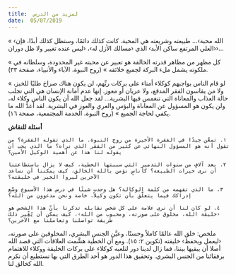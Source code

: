 ```yaml
---
title:  لمزيد من الدرس
date:  05/07/2019
---
```


« ‹الله محبة›… طبيعته وشريعته هي المحبة. كانت كذلك دائمًا، وستظل كذلك أبدًا، فإن ‹العلي المرتفع ساكن الأبد› الذي ‹مسالك الأزل له›، ‹ليس عنده تغيير ولا ظل دوران›…

« كل مظهر من مظاهر قدرته الخالقة هو تعبير عن محبته غير المحدودة، وسلطانه في ملكوته يشمل ملء البركة لجميع خلائقه » (روح النبوة، الآباء والأنبياء، صفحة ٣٣).

« لو قام الناس بواجبهم كوكلاء أمناء على بركات ربِّهم، لن يكون هناك صراخ طلبًا للخبز، ولا من يقاسون الفقر المدقع، ولا عريان أو معوز. إنها عدم أمانة الإنسان هي التي تجلب حالة العذاب والمعاناة التي تنغمس فيها البشرية… لقد جعل الله أن يكون الناس وكلاء له، ولن يكون هو المسؤول عن المعاناة والبؤس والعري والعوز في البشرية. لقد أعدَّ الله ما يكفي لحاجة الجميع » (روح النبوة، الخدمة المجتمعية، صفحة ١٦).

**أسئلة للنقاش**

`١. تمعَّن جيدًا في الفقرة الأخيرة من روح النبوة. ما الذي تقوله الفقرة؟ من تقول أنه هو المسؤول النهائي عن كثير من الفقر الذي نراه؟ ما الذي يجب أن يقوله لنا هذا عن أهمية الوكيل الأمين؟`

`٢. بعد آلافٍ من سنوات التدمير التي سببتها الخطية، كيف لا يزال باستطاعتنا أن نرى خيرات الطبيعة؟ كأناسٍ نؤمن بالله الخالق، كيف يمكننا أن نساعد الآخرين ليروا الخير في خليقته؟`

`٣. ما الذي تفهمه من كلمة الوكالة؟ هل وجدت شيئًا في درس هذا الأسبوع وسَّع إدراكك فيما يتعلَّق بأن تكون وكيلاً، خاصة ونحن مدعوون من الله؟`

`٤. لو كان لنا أن نرى علامة على كل شخص نقابله تذكرنا بأنَّ هذا الشخص هو ‹خليقة الله، مخلوق على صورته، ومحبوب من الله›، كيف يمكن أن يُغِّير ذلك طريقة تواصلنا وتعاملنا مع الآخرين؟`

ملخص: خلق الله عالمًا كاملاً وحسنًا، وعيَّن الجنس البشري، المخلوقين على صورته، ‹ليعمل ويحفظ› خليقته (تكوين ٢: ١٥). ومع أن الخطية هشَّمت العلاقات التي قصد الله أصلا أن يبقيها بيننا، فما زال لدينا دور لنلعبه كوكلاء على بركات الخليقة ووكلاء للاهتمام برفقائنا من الجنس البشري. وتحقيق هذا الدور هو أحد الطرق التي بها نستطيع أن نكرم الله كخالق لنا.
